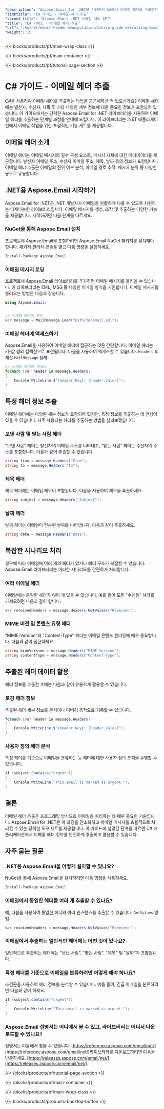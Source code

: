 ```yaml
---
"description": "Aspose.Email for .NET을 사용하여 C#에서 이메일 헤더를 추출하는 방법을 알아보세요. 효율적인 이메일 분석을 위한 소스 코드가 포함된 단계별 가이드입니다."
"linktitle": "C# 가이드 - 이메일 헤더 추출"
"second_title": "Aspose.Email .NET 이메일 처리 API"
"title": "C# 가이드 - 이메일 헤더 추출"
"url": "/ko/net/email-header-manipulation/csharp-guide-extracting-email-headers/"
"weight": 15
---
```


{{< blocks/products/pf/main-wrap-class >}}

{{< blocks/products/pf/main-container >}}

{{< blocks/products/pf/tutorial-page-section >}}

# C# 가이드 - 이메일 헤더 추출


C#을 사용하여 이메일 헤더를 추출하는 방법을 궁금해하신 적 있으신가요? 이메일 헤더에는 발신자, 수신자, 제목 및 기타 다양한 세부 정보에 대한 중요한 정보가 포함되어 있습니다. 이 가이드에서는 강력한 Aspose.Email for .NET 라이브러리를 사용하여 이메일 헤더를 추출하는 단계별 과정을 안내해 드립니다. 이 라이브러리는 .NET 애플리케이션에서 이메일 작업을 위한 포괄적인 기능 세트를 제공합니다.

## 이메일 헤더 소개

이메일 헤더는 이메일 메시지의 필수 구성 요소로, 메시지 자체에 대한 메타데이터를 제공합니다. 발신자 이메일 주소, 수신자 이메일 주소, 제목, 날짜 등의 정보가 포함됩니다. 이메일 헤더 추출은 이메일의 진위 여부 분석, 이메일 경로 추적, 메시지 분류 등 다양한 용도로 유용합니다.

## .NET용 Aspose.Email 시작하기

Aspose.Email for .NET은 .NET 개발자가 이메일을 원활하게 다룰 수 있도록 지원하는 다재다능한 라이브러리입니다. 이메일 메시지를 생성, 조작 및 추출하는 다양한 기능을 제공합니다. 시작하려면 다음 단계를 따르세요.

### NuGet을 통해 Aspose.Email 설치

프로젝트에 Aspose.Email을 포함하려면 Aspose.Email NuGet 패키지를 설치해야 합니다. 패키지 관리자 콘솔을 열고 다음 명령을 실행하세요.

```csharp
Install-Package Aspose.Email
```

### 이메일 메시지 로딩

프로젝트에 Aspose.Email 라이브러리를 추가하면 이메일 메시지를 불러올 수 있습니다. 이 라이브러리는 EML, MSG 등 다양한 이메일 형식을 지원합니다. 이메일 메시지를 불러오는 방법은 다음과 같습니다.

```csharp
using Aspose.Email;


// 이메일 메시지 로드
var message = MailMessage.Load("path/to/email.eml");
```

### 이메일 헤더에 액세스하기

Aspose.Email을 사용하여 이메일 헤더에 접근하는 것은 간단합니다. 이메일 헤더는 키-값 쌍의 컬렉션으로 표현됩니다. 다음을 사용하여 액세스할 수 있습니다. `Headers` 의 재산 `MailMessage` 물체:

```csharp
// 이메일 헤더에 액세스
foreach (var header in message.Headers)
{
    Console.WriteLine($"{header.Key}: {header.Value}");
}
```

## 특정 헤더 정보 추출

이메일 헤더에는 다양한 세부 정보가 포함되어 있지만, 특정 정보를 추출하는 데 관심이 있을 수 있습니다. 자주 사용되는 헤더를 추출하는 방법을 살펴보겠습니다.

### 보낸 사람 및 받는 사람 헤더

"보낸 사람" 헤더는 발신자의 이메일 주소를 나타내고, "받는 사람" 헤더는 수신자의 주소를 포함합니다. 다음과 같이 추출할 수 있습니다.

```csharp
string from = message.Headers["From"];
string to = message.Headers["To"];
```

### 제목 헤더

제목 헤더에는 이메일 제목이 포함됩니다. 다음을 사용하여 제목을 추출하세요.

```csharp
string subject = message.Headers["Subject"];
```

### 날짜 헤더

날짜 헤더는 이메일이 전송된 날짜를 나타냅니다. 다음과 같이 추출하세요.

```csharp
string date = message.Headers["Date"];
```

## 복잡한 시나리오 처리

경우에 따라 이메일에 여러 개의 헤더가 있거나 헤더 구조가 복잡할 수 있습니다. Aspose.Email 라이브러리는 이러한 시나리오를 간편하게 처리합니다.

### 여러 이메일 헤더

이메일에는 동일한 헤더가 여러 개 있을 수 있습니다. 예를 들어 모든 "수신됨" 헤더를 가져오려면 다음과 같이 합니다.

```csharp
var receivedHeaders = message.Headers.GetValues("Received");
```

### MIME 버전 및 콘텐츠 유형 헤더

"MIME-Version"과 "Content-Type" 헤더는 이메일 콘텐츠 렌더링에 매우 중요합니다. 다음과 같이 접근하세요.

```csharp
string mimeVersion = message.Headers["MIME-Version"];
string contentType = message.Headers["Content-Type"];
```

## 추출된 헤더 데이터 활용

헤더 정보를 추출한 후에는 다음과 같이 유용하게 활용할 수 있습니다.

### 로깅 헤더 정보

추출된 헤더 세부 정보를 분석이나 디버깅 목적으로 기록할 수 있습니다.

```csharp
foreach (var header in message.Headers)
{
    Console.WriteLine($"{header.Key}: {header.Value}");
}
```

### 사용자 정의 헤더 분석

특정 헤더를 기준으로 이메일을 분류하는 등 헤더에 대한 사용자 정의 분석을 수행할 수 있습니다.

```csharp
if (subject.Contains("urgent"))
{
    Console.WriteLine("This email is marked as urgent.");
}
```

## 결론

이메일 헤더 추출은 프로그래밍 방식으로 이메일을 처리하는 데 매우 중요한 기술입니다. Aspose.Email for .NET은 이 과정을 간소화하고 이메일 메시지를 효율적으로 처리할 수 있는 강력한 도구 세트를 제공합니다. 이 가이드에 설명된 단계를 따르면 C# 애플리케이션에서 이메일 헤더 정보를 안전하게 추출하고 활용할 수 있습니다.

## 자주 묻는 질문

### .NET용 Aspose.Email을 어떻게 설치할 수 있나요?

NuGet을 통해 Aspose.Email을 설치하려면 다음 명령을 사용하세요.
```csharp
Install-Package Aspose.Email
```

### 이메일에서 동일한 헤더를 여러 개 추출할 수 있나요?

예, 다음을 사용하여 동일한 헤더의 여러 인스턴스를 추출할 수 있습니다. `GetValues` 방법:
```csharp
var receivedHeaders = message.Headers.GetValues("Received");
```

### 이메일에서 추출하는 일반적인 헤더에는 어떤 것이 있나요?

일반적으로 추출되는 헤더에는 "보낸 사람", "받는 사람", "제목" 및 "날짜"가 포함됩니다.

### 특정 헤더를 기준으로 이메일을 분류하려면 어떻게 해야 하나요?

조건문을 사용하여 헤더 정보를 분석할 수 있습니다. 예를 들어, 긴급 이메일을 분류하려면 다음과 같이 하세요.
```csharp
if (subject.Contains("urgent"))
{
    Console.WriteLine("This email is marked as urgent.");
}
```

### Aspose.Email 설명서는 어디에서 볼 수 있고, 라이브러리는 어디서 다운로드할 수 있나요?

설명서는 다음에서 찾을 수 있습니다. [https://reference.aspose.com/email/net/](https://reference.aspose.com/email/net/)라이브러리를 다운로드하려면 다음을 방문하세요. [https://releases.aspose.com/email/net/](https://releases.aspose.com/email/net/).

{{< /blocks/products/pf/tutorial-page-section >}}

{{< /blocks/products/pf/main-container >}}

{{< /blocks/products/pf/main-wrap-class >}}

{{< blocks/products/products-backtop-button >}}